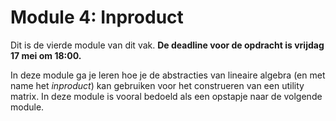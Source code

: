 # Module 4: Inproduct

Dit is de vierde module van dit vak. **De deadline voor de opdracht is vrijdag 17 mei om 18:00.**


In deze module ga je leren hoe je de abstracties van lineaire algebra (en met name het _inproduct_) kan gebruiken voor het construeren van een utility matrix. In deze module is vooral bedoeld als een opstapje naar de volgende module.
